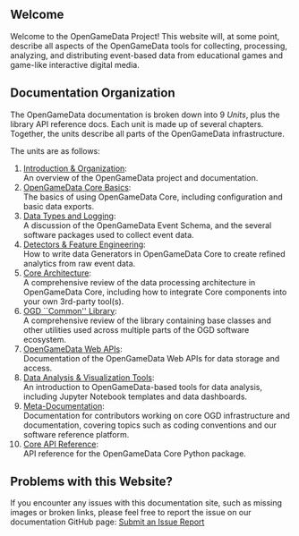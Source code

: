 ## Welcome

Welcome to the OpenGameData Project!
This website will, at some point, describe all aspects of the OpenGameData tools for collecting, processing, analyzing, and distributing event-based data from educational games and game-like interactive digital media.

## Documentation Organization

The OpenGameData documentation is broken down into 9 *Units*, plus the library API reference docs.
Each unit is made up of several chapters.
Together, the units describe all parts of the OpenGameData infrastructure.

The units are as follows:

<!-- TODO : update links here -->

1. [Introduction & Organization](./index.rst):  
    An overview of the OpenGameData project and documentation.
2. [OpenGameData Core Basics](../unit_02/index.rst):  
    The basics of using OpenGameData Core, including configuration and basic data exports.
3. [Data Types and Logging](../unit_03/index.rst):  
    A discussion of the OpenGameData Event Schema, and the several software packages used to collect event data.
4. [Detectors & Feature Engineering](../unit_04/index.rst):  
    How to write data Generators in OpenGameData Core to create refined analytics from raw event data.
5. [Core Architecture](../unit_05/index.rst):  
    A comprehensive review of the data processing architecture in OpenGameData Core, including how to integrate Core components into your own 3rd-party tool(s).
6. [OGD ``Common'' Library](../unit_06/index.rst):  
    A comprehensive review of the library containing base classes and other utilities used across multiple parts of the OGD software ecosystem.
7. [OpenGameData Web APIs](../unit_07/index.rst):  
    Documentation of the OpenGameData Web APIs for data storage and access.
8. [Data Analysis & Visualization Tools](../unit_08/index.rst):  
    An introduction to OpenGameData-based tools for data analysis, including Jupyter Notebook templates and data dashboards.
9. [Meta-Documentation](../unit_09/index.rst):  
    Documentation for contributors working on core OGD infrastructure and documentation, covering topics such as coding conventions and our software reference platform.
10. [Core API Reference](../reference/index.rst):  
    API reference for the OpenGameData Core Python package.

## Problems with this Website?

If you encounter any issues with this documentation site, such as missing images or broken links, please feel free to report the issue on our documentation GitHub page:
[Submit an Issue Report](https://github.com/opengamedata/opengamedata-doc/issues/new?assignees=LswaN58&labels=bug&projects=&template=bug_report.md&title=)
